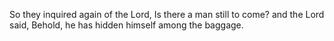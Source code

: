 So they inquired again of the Lord, Is there a man still to come? and the Lord said, Behold, he has hidden himself among the baggage.
